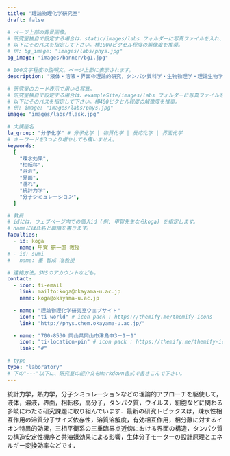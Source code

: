 ```yaml
---
title: "理論物理化学研究室"
draft: false

# ページ上部の背景画像。
# 研究室独自で設定する場合は、static/images/labs フォルダーに写真ファイルを入れ、
# 以下にそのパスを指定して下さい。横1000ピクセル程度の解像度を推奨。
# 例: bg_image: "images/labs/phys.jpg"
bg_image: "images/banner/bg1.jpg"

# 100文字程度の説明文。ページ上部に表示されます。
description: "液体・溶液・界面の理論的研究，タンパク質科学・生物物理学・理論生物学"

# 研究室のカード表示で用いる写真。
# 研究室独自で設定する場合は、exampleSite/images/labs フォルダーに写真ファイルを入れ、
# 以下にそのパスを指定して下さい。横400ピクセル程度の解像度を推奨。
# 例: image: "images/labs/phys.jpg"
image: "images/labs/flask.jpg"

# 大講座名
la_group: "分子化学" # 分子化学 | 物質化学 | 反応化学 | 界面化学
# キーワードを3つより増やしても構いません。
keywords:
  [
    "疎水効果",
    "相転移",
    "溶液",
    "界面",
    "濡れ",
    "統計力学",
    "分子シミュレーション",
  ]

# 教員
# idには、ウェブページ内での個人id (例: 甲賀先生ならkoga) を指定します。
# nameには氏名と職階を書きます。
faculties:
  - id: koga
    name: 甲賀 研一郎 教授
# - id: sumi
#   name: 墨 智成 准教授

# 連絡方法。SNSのアカウントなども。
contact:
  - icon: ti-email
    link: mailto:koga@okayama-u.ac.jp
    name: koga@okayama-u.ac.jp

  - name: "理論物理化学研究室ウェブサイト"
    icon: "ti-world" # icon pack : https://themify.me/themify-icons
    link: "http://phys.chem.okayama-u.ac.jp/"

  - name: "700-8530 岡山県岡山市津島中3－1－1"
    icon: "ti-location-pin" # icon pack : https://themify.me/themify-icons
    link: "#"

# type
type: "laboratory"
# 下の"---"以下に、研究室の紹介文をMarkdown書式で書きこんで下さい。
---
```


統計力学，熱力学，分子シミュレーションなどの理論的アプローチを駆使して，液体，溶液，界面，相転移，高分子，タンパク質，ウイルス，細胞などに関わる多岐にわたる研究課題に取り組んでいます．最新の研究トピックスは，疎水性相互作用の溶質分子サイズ依存性，溶質溶解度，有効相互作用，相分離に対するイオン特異的効果，三相平衡系の三重臨界点近傍における界面の構造，タンパク質の構造安定性機序と共溶媒効果による影響，生体分子モーターの設計原理とエネルギー変換効率などです．
